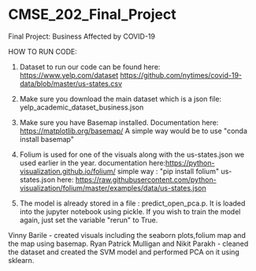 # CMSE_202_Final_Project

Final Project: Business Affected by COVID-19

HOW TO RUN CODE:

1. Dataset to run our code can be found here:
    https://www.yelp.com/dataset
    https://github.com/nytimes/covid-19-data/blob/master/us-states.csv

2. Make sure you download the main dataset which is a json file: yelp_academic_dataset_business.json

3. Make sure you have Basemap installed. Documentation here: https://matplotlib.org/basemap/
A simple way would be to use "conda install basemap"

4. Folium is used for one of the visuals along with the us-states.json we used earlier in the year.
documentation here:https://python-visualization.github.io/folium/
simple way : "pip install folium"
us-states.json here: https://raw.githubusercontent.com/python-visualization/folium/master/examples/data/us-states.json

5. The model is already stored in a file : predict_open_pca.p. It is loaded into the jupyter notebook using pickle. If you wish to train the model again, just set the variable "rerun" to True.

Vinny Barile - created visuals including the seaborn plots,folium map and the map using basemap.
Ryan Patrick Mulligan and Nikit Parakh - cleaned the dataset and created the SVM model and performed PCA on it using sklearn.
